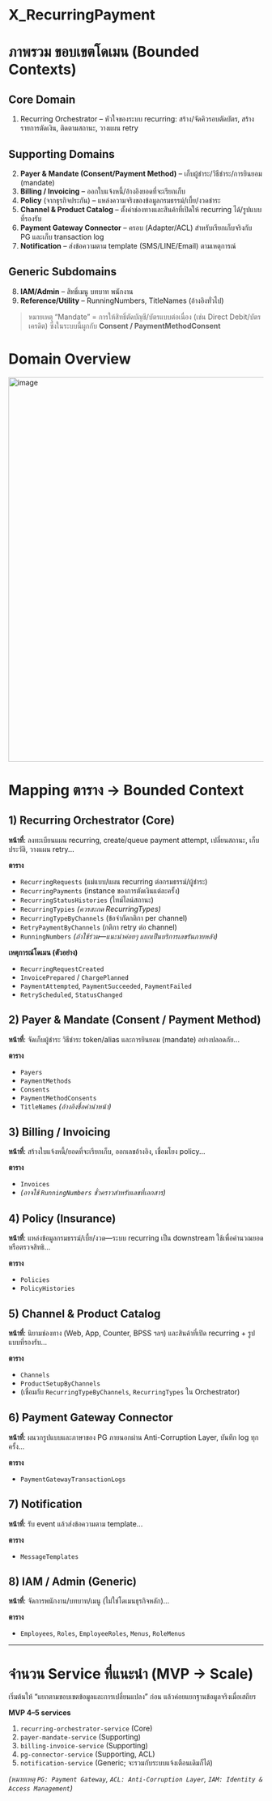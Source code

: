 # X_RecurringPayment

# ภาพรวม ขอบเขตโดเมน (Bounded Contexts)

## **Core Domain**
1. Recurring Orchestrator – หัวใจของระบบ recurring: สร้าง/จัดคิวรอบตัดบัตร, สร้างรายการตัดเงิน, ติดตามสถานะ, วางแผน retry
     
## **Supporting Domains**
2. **Payer & Mandate (Consent/Payment Method)** – เก็บผู้ชำระ/วิธีชำระ/การยินยอม (mandate)
3. **Billing / Invoicing** – ออกใบแจ้งหนี้/อ้างอิงยอดที่จะเรียกเก็บ
4. **Policy** (จากธุรกิจประกัน) – แหล่งความจริงของข้อมูลกรมธรรม์/เบี้ย/งวดชำระ
5. **Channel & Product Catalog** – ตั้งค่าช่องทางและสินค้าที่เปิดให้ recurring ได้/รูปแบบที่รองรับ
6. **Payment Gateway Connector** – ครอบ (Adapter/ACL) สำหรับเรียกเก็บจริงกับ PG และเก็บ transaction log
7. **Notification** – ส่งข้อความตาม template (SMS/LINE/Email) ตามเหตุการณ์
  
## **Generic Subdomains**
8. **IAM/Admin** – สิทธิ์เมนู บทบาท พนักงาน
9. **Reference/Utility** – RunningNumbers, TitleNames (อ้างอิงทั่วไป)

> หมายเหตุ “Mandate” = การให้สิทธิ์ตัดบัญชี/บัตรแบบต่อเนื่อง (เช่น Direct Debit/บัตรเครดิต) ซึ่งในระบบนี้ผูกกับ **Consent / PaymentMethodConsent**





# Domain Overview
<img width="1917" height="760" alt="image" src="https://github.com/user-attachments/assets/c55f5b70-e82f-4ee9-8505-f86e69a880a4" />



# Mapping ตาราง → Bounded Context

## 1) Recurring Orchestrator (Core)

**หน้าที่**: ลงทะเบียนแผน recurring, create/queue payment attempt, เปลี่ยนสถานะ, เก็บประวัติ, วางแผน retry...

**ตาราง**

* `RecurringRequests` (แม่แบบ/แผน recurring ต่อกรมธรรม์/ผู้ชำระ)
* `RecurringPayments` (instance ของการตัดเงินแต่ละครั้ง)
* `RecurringStatusHistories` (ไทม์ไลน์สถานะ)
* `RecurringTypies` *(ควรสะกด RecurringTypes)*
* `RecurringTypeByChannels` (ข้อจำกัดกติกา per channel)
* `RetryPaymentByChannels` (กติกา retry ต่อ channel)
* `RunningNumbers` *(ถ้าใช้ร่วม—แนะนำค่อยๆ แยกเป็นบริการเลขรันภายหลัง)*

**เหตุการณ์โดเมน (ตัวอย่าง)**

* `RecurringRequestCreated`
* `InvoicePrepared` / `ChargePlanned`
* `PaymentAttempted`, `PaymentSucceeded`, `PaymentFailed`
* `RetryScheduled`, `StatusChanged`

## 2) Payer & Mandate (Consent / Payment Method)

**หน้าที่**: จัดเก็บผู้ชำระ วิธีชำระ token/alias และการยินยอม (mandate) อย่างปลอดภัย...

**ตาราง**

* `Payers`
* `PaymentMethods`
* `Consents`
* `PaymentMethodConsents`
* `TitleNames` *(อ้างอิงชื่อคำนำหน้า)*
 

## 3) Billing / Invoicing

**หน้าที่**: สร้างใบแจ้งหนี้/ยอดที่จะเรียกเก็บ, ออกเลขอ้างอิง, เชื่อมโยง policy...

**ตาราง**

* `Invoices`
* *(อาจใช้ `RunningNumbers` ชั่วคราวสำหรับเลขที่เอกสาร)*

## 4) Policy (Insurance)

**หน้าที่**: แหล่งข้อมูลกรมธรรม์/เบี้ย/งวด—ระบบ recurring เป็น downstream ใช้เพื่อคำนวณยอดหรือตรวจสิทธิ...

**ตาราง**

* `Policies`
* `PolicyHistories`

## 5) Channel & Product Catalog

**หน้าที่**: นิยามช่องทาง (Web, App, Counter, BPSS ฯลฯ) และสินค้าที่เปิด recurring + รูปแบบที่รองรับ...

**ตาราง**

* `Channels`
* `ProductSetupByChannels`
* (เชื่อมกับ `RecurringTypeByChannels`, `RecurringTypes` ใน Orchestrator)

## 6) Payment Gateway Connector

**หน้าที่**: ผนวกรูปแบบและภาษาของ PG ภายนอกผ่าน Anti-Corruption Layer, บันทึก log ทุกครั้ง...

**ตาราง**

* `PaymentGatewayTransactionLogs`

## 7) Notification

**หน้าที่**: รับ event แล้วส่งข้อความตาม template...

**ตาราง**

* `MessageTemplates`

## 8) IAM / Admin (Generic)

**หน้าที่**: จัดการพนักงาน/บทบาท/เมนู (ไม่ใช่โดเมนธุรกิจหลัก)...

**ตาราง**

* `Employees`, `Roles`, `EmployeeRoles`, `Menus`, `RoleMenus`
 
---

# จำนวน Service ที่แนะนำ (MVP → Scale)

เริ่มต้นให้ “แยกตามขอบเขตข้อมูลและการเปลี่ยนแปลง” ก่อน แล้วค่อยแยกฐานข้อมูลจริงเมื่อเสถียร

**MVP 4–5 services**

1. `recurring-orchestrator-service` (Core)
2. `payer-mandate-service` (Supporting)
3. `billing-invoice-service` (Supporting)
4. `pg-connector-service` (Supporting, ACL)
5. `notification-service` (Generic; จะรวมกับระบบแจ้งเตือนเดิมก็ได้)

*(หมายเหตุ `PG: Payment Gateway`, `ACL: Anti-Corruption Layer`, `IAM: Identity & Access Management`)*
